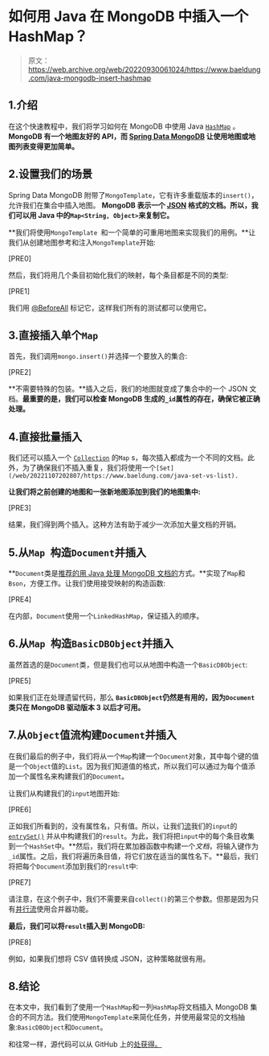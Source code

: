 # 如何用 Java 在 MongoDB 中插入一个 HashMap？

> 原文：<https://web.archive.org/web/20220930061024/https://www.baeldung.com/java-mongodb-insert-hashmap>

## 1.介绍

在这个快速教程中，我们将学习如何在 MongoDB 中使用 Java [`HashMap`](/web/20221107202807/https://www.baeldung.com/java-hashmap) 。 **MongoDB 有一个地图友好的 API，而 [Spring Data MongoDB](/web/20221107202807/https://www.baeldung.com/spring-data-mongodb-tutorial) 让使用地图或地图列表变得更加简单。**

## 2.设置我们的场景

Spring Data MongoDB 附带了`MongoTemplate`，它有许多重载版本的`insert()`，允许我们在集合中插入地图。 **MongoDB 表示一个 [JSON](/web/20221107202807/https://www.baeldung.com/java-json) 格式的文档。所以，我们可以用 Java 中的`Map<String, Object>`来复制它。**

**我们将使用`MongoTemplate `和一个简单的可重用地图来实现我们的用例。**让我们从创建地图参考和注入`MongoTemplate`开始:

[PRE0]

然后，我们将用几个条目初始化我们的映射，每个条目都是不同的类型:

[PRE1]

我们用 [@BeforeAll](/web/20221107202807/https://www.baeldung.com/junit-before-beforeclass-beforeeach-beforeall) 标记它，这样我们所有的测试都可以使用它。

## 3.直接插入单个`Map`

首先，我们调用`mongo.insert()`并选择一个要放入的集合:

[PRE2]

**不需要特殊的包装。**插入之后，我们的地图就变成了集合中的一个 JSON 文档。**最重要的是，我们可以检查 MongoDB 生成的`_id`属性的存在，确保它被正确处理。**

## 4.直接批量插入

我们还可以插入一个 [`Collection`](/web/20221107202807/https://www.baeldung.com/java-collections) 的`Map` s，每次插入都成为一个不同的文档。此外，为了确保我们不插入重复，我们将使用一个`[Set](/web/20221107202807/https://www.baeldung.com/java-set-vs-list).`

**让我们将之前创建的地图和一张新地图添加到我们的地图集中:**

[PRE3]

结果，我们得到两个插入。这种方法有助于减少一次添加大量文档的开销。

## 5.从`Map `构造`Document`并插入

**`Document`类是[推荐的用 Java 处理 MongoDB 文档的](https://web.archive.org/web/20221107202807/https://www.mongodb.com/docs/drivers/java/sync/v4.3/fundamentals/data-formats/documents/#overview)方式。**实现了`Map`和`Bson`，方便工作。让我们使用接受映射的构造函数:

[PRE4]

在内部，`Document`使用一个`LinkedHashMap`，保证插入的顺序。

## 6.从`Map `构造`BasicDBObject`并插入

虽然首选的是`Document`类，但是我们也可以从地图中构造一个`BasicDBObject`:

[PRE5]

如果我们正在处理遗留代码，那么 **`BasicDBObject`仍然是有用的，因为`Document`类只在 MongoDB 驱动版本 3 以后才可用。**

## 7.从`Object`值流构建`Document`并插入

在我们最后的例子中，我们将从一个`Map`构建一个`Document`对象，其中每个键的值是一个`Object`值的`List`。因为我们知道值的格式，所以我们可以通过为每个值添加一个属性名来构建我们的`Document`。

让我们从构建我们的`input`地图开始:

[PRE6]

正如我们所看到的，没有属性名，只有值。所以，让我们[流](/web/20221107202807/https://www.baeldung.com/java-streams)我们的`input`的 [`entrySet()`](/web/20221107202807/https://www.baeldung.com/java-map-entries-methods) 并从中构建我们的`result`。为此，我们将把`input`中的每个条目收集到一个`HashSet`中。**然后，我们将在累加器函数中构建一个*文档*，将输入键作为`_id`属性。之后，我们将遍历条目值，将它们放在适当的属性名下。**最后，我们将把每个`Document`添加到我们的`result`中:

[PRE7]

请注意，在这个例子中，我们不需要来自`collect()`的第三个参数。但那是因为只有[并行流](/web/20221107202807/https://www.baeldung.com/java-when-to-use-parallel-stream)使用合并器功能。

**最后，我们可以将`result`插入到 MongoDB:**

[PRE8]

例如，如果我们想将 CSV 值转换成 JSON，这种策略就很有用。

## 8.结论

在本文中，我们看到了使用一个`HashMap`和一列`HashMap`将文档插入 MongoDB 集合的不同方法。我们使用`MongoTemplate`来简化任务，并使用最常见的文档抽象:`BasicDBObject`和`Document`。

和往常一样，源代码可以从 GitHub 上的[处获得。](https://web.archive.org/web/20221107202807/https://github.com/eugenp/tutorials/tree/master//persistence-modules/spring-boot-persistence-mongodb-3)